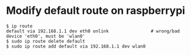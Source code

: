 # Modify default route on raspberrypi

```
$ ip route
default via 192.168.1.1 dev eth0 onlink                # wrong/bad device 'eth0', must be 'wlan0'
$ sudo ip route delete default
$ sudo ip route add default via 192.168.1.1 dev wlan0
```
